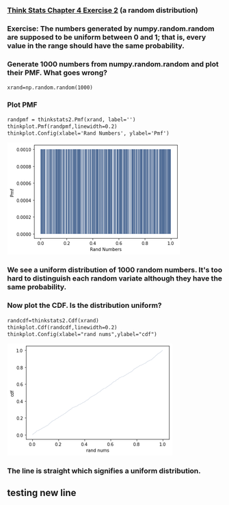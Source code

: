 ### [Think Stats Chapter 4 Exercise 2](http://greenteapress.com/thinkstats2/html/thinkstats2005.html#toc41) (a random distribution)

### Exercise: The numbers generated by numpy.random.random are supposed to be uniform between 0 and 1; that is, every value in the range should have the same probability.

### Generate 1000 numbers from numpy.random.random and plot their PMF. What goes wrong?
```
xrand=np.random.random(1000)
```
### Plot PMF
```
randpmf = thinkstats2.Pmf(xrand, label='')
thinkplot.Pmf(randpmf,linewidth=0.2)
thinkplot.Config(xlabel='Rand Numbers', ylabel='Pmf')
```
![Ch 04 Table1](../../img/Ch04_table1.png)

### We see a uniform distribution of 1000 random numbers. It's too hard to distinguish each random variate although they have the same probability.

### Now plot the CDF. Is the distribution uniform?
```
randcdf=thinkstats2.Cdf(xrand)
thinkplot.Cdf(randcdf,linewidth=0.2)
thinkplot.Config(xlabel="rand nums",ylabel="cdf")
```
![Ch 04 Table2](../../img/Ch04_table2.png)

### The line is straight which signifies a uniform distribution.

## testing new line
